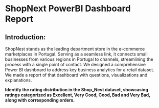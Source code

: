 # ShopNext PowerBI Dashboard Report
## Introduction:
ShopNest stands as the leading department store in the e-commerce marketplaces in Portugal. Serving as a seamless link, it connects small businesses from various regions in Portugal to channels, streamlining the process with a single point of contact.
We designed a comprehensive Power BI dashboard to address key business analytics for a retail dataset. We made a report of that dashboard with questions, visualizations and explanations.  

**Identify the rating distribution in the Shop_Nest dataset, showcasing ratings categorized as Excellent, Very Good, Good, Bad and Very Bad, along with corresponding orders.**


